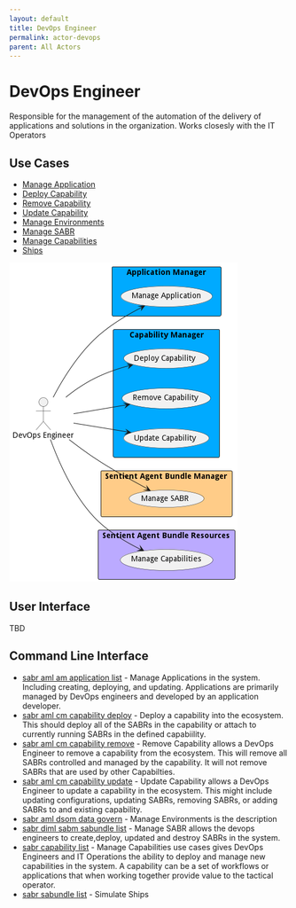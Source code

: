 ```yaml
---
layout: default
title: DevOps Engineer
permalink: actor-devops
parent: All Actors
---
```

# DevOps Engineer

Responsible for the management of the automation of the delivery of applications and solutions in the organization. Works closesly with the IT Operators



## Use Cases

* [Manage Application](usecase-ManageApplication)
* [Deploy Capability](usecase-DeployCapability)
* [Remove Capability](usecase-RemoveCapability)
* [Update Capability](usecase-UpdateCapability)
* [Manage Environments](usecase-ManageEnvironments)
* [Manage SABR](usecase-ManageSABR)
* [Manage Capabilities](usecase-ManageCapabilities)
* [Ships](usecase-Ships)


![Use Case Diagram](./UseCase.png)

## User Interface
TBD

## Command Line Interface
* [ sabr aml am application list](action--sabr-aml-am-application-list) - Manage Applications in the system. Including creating, deploying, and updating. Applications are primarily managed by DevOps engineers and developed by an application developer.
* [ sabr aml cm capability deploy](action--sabr-aml-cm-capability-deploy) - Deploy a capability into the ecosystem. This should deploy all of the SABRs in the capability or attach to currently running SABRs in the defined capabiility.
* [ sabr aml cm capability remove](action--sabr-aml-cm-capability-remove) - Remove Capability allows a DevOps Engineer to remove a capability from the ecosystem. This will remove all SABRs controlled and managed by the capability. It will not remove SABRs that are used by other Capabilties.
* [ sabr aml cm capability update](action--sabr-aml-cm-capability-update) - Update Capability allows a DevOps Engineer to update a capability in the ecosystem. This might include updating configurations, updating SABRs, removing SABRs, or adding SABRs to and existing capability.
* [ sabr aml dsom data govern](action--sabr-aml-dsom-data-govern) - Manage Environments is the description
* [ sabr diml sabm sabundle list](action--sabr-diml-sabm-sabundle-list) - Manage SABR allows the devops engineers to create,deploy, updated and destroy SABRs in the system.
* [ sabr capability list](action--sabr-capability-list) - Manage Capabilities use cases gives DevOps Engineers and IT Operations the ability to deploy and manage new capabilities in the system. A capability can be a set of workflows or applications that when working together provide value to the tactical operator.
* [ sabr sabundle list](action--sabr-sabundle-list) - Simulate Ships
